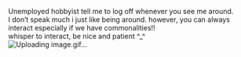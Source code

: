    Unemployed hobbyist tell me to log off whenever you see me around.          
     I don’t speak much i just like being around. however, you can always interact especially if we have commonalities!!                          
    whisper to interact, be nice and patient ^_^                              
![Uploading image.gif…]()
 
 

